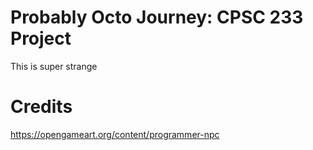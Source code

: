 # Probably Octo Journey: CPSC 233 Project
This is super strange

# Credits
https://opengameart.org/content/programmer-npc
